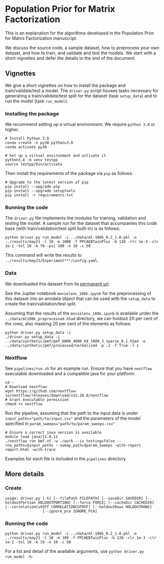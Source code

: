 # Population Prior for Matrix Factorization

This is an explanation for the algorithms developed in the Population Prior for Matrix Factorization manuscript. 

We discuss the source code, a sample dataset, how to preprocess your own dataset, and how to train, and validate and test the models.
We start with a short vignettes and defer the details to the end of the document.


## Vignettes

We give a short vignettes on how to install the package and train/validate/test a model.
The `driver.py` script houses tasks necessary for generating a train/validate/test split for the dataset (task `setup_data`) and to run the model (task `run_model`).

### Installing the package

We recommend setting up a virtual environment.
We require `python 3.8` or higher.

```
# Install Python 3.8
conda create -n py38 python=3.8
conda activate py38

# Set up a virtual environment and activate it
python3.8 -m venv testpp
source testpp/bin/activate
```


Then install the requirements of the package via `pip` as follows:

```
# Upgrade to the latest version of pip
pip install --upgrade pip
pip install --upgrade setuptools
pip install -r requirements.txt
```

### Running the code

The `driver.py` file implements the modules for training, validation and testing the model. 
A sample run for the dataset that accompanies this code base (with train/validation/test split built-in) is as follows:

```
python driver.py run_model -i ../data/ml-100k_0.2_1.0.pkl -o ../results/may21 -l 10 -m 1000 -f PPCAEBTwinPlus -b 128 -rlr 1e-3 -clr 1e-1 -tol 10 -k 70 -psi 100 -n 10 -c 50 
```

This command will write the results to `../results/may21/Experiment***/config.yaml`. 


### Data

We downloaded this dataset from its [permanent url](https://grouplens.org/datasets/movielens/100k/). 

See the Jupiter notebook `movielens_100k.ipynb` for the preprocessing of this dataset into an anndata object that can be used with the `setup_data` to create the train/validation/test split. 

Assuming that the results of the `movielens_100k.ipynb` is available under the `../data/ml100k_preprocessed.h5ad` directory, we can holdout 20 per cent of the rows, also masking 20 per cent of the elements as follows:

```
python driver.py setup_data -i
./driver.py setup_data -i ../data/synthetic/pmf/pmf_6000_4000_64_1000_3_sparse_0.1.h5ad -o ../data/synthetic/pmf/processed/normalized -p .2 -f True -l 1
```


### Nextflow

See `pipelines/run.sh` for an example run. 
Ensure that you have `nextflow` executable downloaded and a compatible java for your platform:

```
cd ~
# Download nextflow
wget https://github.com/nextflow-io/nextflow/releases/download/v22.10.8/nextflow
# Grant executable permission 
chmod +x nextflow
```

Run the pipeline, assuming that the path to the input data is under `input_paths="path/to/input.csv"` and the parameters of the model specified in `param_sweeps="path/to/param_sweeps.csv"`

```
# Ensure a correct java version is available
module load java/11.0.12
./nextflow run bmf.nf -w ./work --is_testing=false --rna_paths=$input_paths --sweep_path=$param_sweeps -with-report report.html -with-trace
```
Examples for each file is included in the `pipelines` directory.


## More details


### Create 

```
usage: driver.py [-h] [--filePath FILEPATH] [--saveDir SAVEDIR] [--holdoutPortion HOLDOUTPORTION] [--force FORCE] [--cacheDir CACHEDIR] [--correlationCutOff CORRELATIONCUTOFF] [--holdoutRows HOLDOUTROWS]
                 [--ignore_pca IGNORE_PCA]

```


### Running the code

```
python driver.py run_model -i ../data/ml-100k_0.2_1.0.pkl -o ../results/may21 -l 10 -m 100 -f PPCAEBTwinPlus -b 128 -rlr 1e-3 -clr 1e-1 -tol 10 -k 10 -n 10 -c 50 
```

For a list and detail of the available arguments, use `python driver.py run_model -h`:

```

